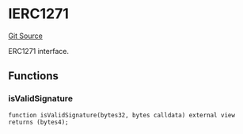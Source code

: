# IERC1271
[Git Source](https://github.com/NaniDAO/accounts/blob/2f2bf269f2dc5ee10a7de9ee887d505fa87a5c18/src/governance/Points.sol)

ERC1271 interface.


## Functions
### isValidSignature


```solidity
function isValidSignature(bytes32, bytes calldata) external view returns (bytes4);
```

